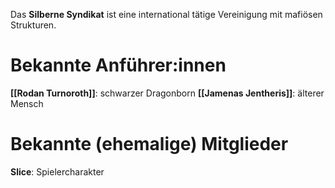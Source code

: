 Das **Silberne Syndikat** ist eine international tätige Vereinigung mit mafiösen Strukturen.

# Bekannte Anführer:innen
**[[Rodan Turnoroth]]**: schwarzer Dragonborn
**[[Jamenas Jentheris]]**: älterer Mensch

# Bekannte (ehemalige) Mitglieder
**Slice**: Spielercharakter